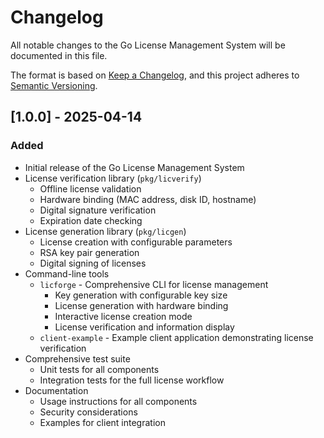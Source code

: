 # Changelog

All notable changes to the Go License Management System will be documented in this file.

The format is based on [Keep a Changelog](https://keepachangelog.com/en/1.0.0/),
and this project adheres to [Semantic Versioning](https://semver.org/spec/v2.0.0.html).

## [1.0.0] - 2025-04-14

### Added
- Initial release of the Go License Management System
- License verification library (`pkg/licverify`)
  - Offline license validation
  - Hardware binding (MAC address, disk ID, hostname)
  - Digital signature verification
  - Expiration date checking
- License generation library (`pkg/licgen`)
  - License creation with configurable parameters
  - RSA key pair generation
  - Digital signing of licenses
- Command-line tools
  - `licforge` - Comprehensive CLI for license management
    - Key generation with configurable key size
    - License generation with hardware binding
    - Interactive license creation mode
    - License verification and information display
  - `client-example` - Example client application demonstrating license verification
- Comprehensive test suite
  - Unit tests for all components
  - Integration tests for the full license workflow
- Documentation
  - Usage instructions for all components
  - Security considerations
  - Examples for client integration
